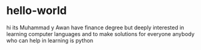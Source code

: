 # hello-world
 hi its Muhammad y Awan
 have finance degree but deeply interested in learning computer languages and to make solutions for everyone
 anybody who can help in learning is python
